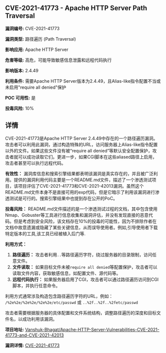 ## CVE-2021-41773 - Apache HTTP Server Path Traversal

**漏洞编号:** CVE-2021-41773

**漏洞类型:** 路径遍历 (Path Traversal)

**影响应用:** Apache HTTP Server

**危害等级:** 高危，可能导致敏感信息泄露和远程代码执行

**影响版本:** 2.4.49

**利用条件:** 需要Apache HTTP Server版本为2.4.49，且Alias-like指令配置不当或未启用"require all denied"保护

**POC 可用性:** 是

**投毒风险:** 10%

## 详情

CVE-2021-41773是Apache HTTP Server 2.4.49中存在的一个路径遍历漏洞。攻击者可以利用此漏洞，通过构造特殊的URL，访问服务器上Alias-like指令配置以外的文件。如果这些文件没有被“require all denied”等默认安全配置保护，攻击者就可以成功读取它们。更进一步，如果CGI脚本在这些aliased路径上启用，攻击者甚至可以执行远程代码。

**有效性：**
漏洞库信息和搜索引擎结果都表明该漏洞是真实存在的，并且被广泛利用。提供的漏洞利用代码主要是一个README.md文件，描述了一个渗透测试项目，该项目评估了CVE-2021-41773和CVE-2021-42013漏洞。虽然这个README.md文件本身不是直接可用的exp代码，但是它暗示了利用该漏洞进行渗透测试是可行的。搜索引擎结果中也提到存在公开的PoC。

**投毒风险：**
README.md文件描述的是一个渗透测试过程的文档，其中包含使用Nmap、Gobuster等工具进行信息收集和漏洞评估，并没有发现直接的恶意代码。但是考虑到安全风险，该文档存在10%的投毒的可能性，因为不排除作者在文档中故意遗漏或隐藏了某些关键信息，从而误导使用者。例如,引导使用者下载特定版本的工具,该工具已经被植入后门等.

**利用方式：**
1.  **路径遍历：** 攻击者利用`..`等路径遍历字符，绕过服务器的目录限制，访问任意文件。
2.  **文件读取：**  如果目标文件未被`require all denied`等配置保护，攻击者可以读取文件内容，获取敏感信息，如配置文件、源代码等。
3.  **远程代码执行：**  如果服务器启用了CGI，攻击者可以通过路径遍历访问到CGI脚本，并执行任意命令。

利用方式通常涉及构造包含路径遍历字符的URL，例如：
`/%2e%2e/%2e%2e/%2e%2e/etc/passwd`
或
`..%2f..%2f..%2fetc/passwd`

攻击者需要根据服务器的具体配置和文件系统结构，调整路径遍历的深度和目标文件名，以成功利用该漏洞。

**项目地址:** [Vanshuk-Bhagat/Apache-HTTP-Server-Vulnerabilities-CVE-2021-41773-and-CVE-2021-42013](https://github.com/Vanshuk-Bhagat/Apache-HTTP-Server-Vulnerabilities-CVE-2021-41773-and-CVE-2021-42013)

**漏洞详情:** [CVE-2021-41773](https://nvd.nist.gov/vuln/detail/CVE-2021-41773)